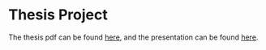 # Thesis Project

The thesis pdf can be found [here](assignment/opg.pdf), and the presentation can be found [here](defence/presentation.pdf).
